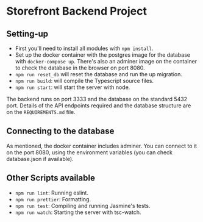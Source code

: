 # Storefront Backend Project

## Setting-up

- First you'll need to install all modules with `npm install`.
- Set up the docker container with the postgres image for the database with `docker-compose up`. There's also an adminer image on the container to check the database in the browser on port 8080.
- `npm run reset_db` will reset the database and run the up migration.
- `npm run build`: will compile the Typescript source files.
- `npm run start`: will start the server with node.

The backend runs on port 3333 and the database on the standard 5432 port. Details of the API endpoints required and the database structure are on the `REQUIREMENTS.md` file.

## Connecting to the database

As mentioned, the docker container includes adminer. You can connect to it on the port 8080, using the environment variables (you can check database.json if available).

## Other Scripts available
- `npm run lint`: Running eslint.
- `npm run prettier`: Formatting.
- `npm run test`: Compiling and running Jasmine's tests.
- `npm run watch`: Starting the server with tsc-watch.
